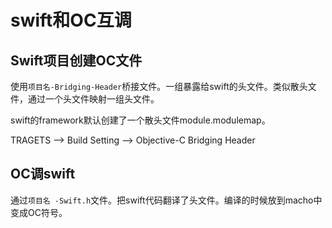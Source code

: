 # swift和OC互调

## Swift项目创建OC文件

使用`项目名-Bridging-Header`桥接文件。一组暴露给swift的头文件。类似散头文件，通过一个头文件映射一组头文件。

swift的framework默认创建了一个散头文件module.modulemap。

TRAGETS --> Build Setting --> Objective-C Bridging Header

## OC调swift

通过`项目名 -Swift.h`文件。把swift代码翻译了头文件。编译的时候放到macho中变成OC符号。
